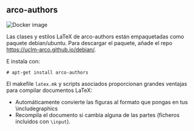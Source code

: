 ## arco-authors

![Docker image](https://github.com/UCLM-ARCO/arco-authors/workflows/Docker%20image/badge.svg)

Las clases y estilos LaTeX de arco-authors están empaquetadas como paquete
debian/ubuntu. Para descargar el paquete, añade el repo https://uclm-arco.github.io/debian/.

E instala con:

    # apt-get install arco-authors

El makefile `latex.mk` y scripts asociados proporcionan grandes ventajas para compilar
documentos LaTeX:

* Automáticamente convierte las figuras al formato que pongas en tus \includegraphics
* Recompila el documento si cambia alguna de las partes (ficheros incluidos con `\input`).
